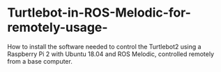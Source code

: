 # Turtlebot-in-ROS-Melodic-for-remotely-usage-
How to install the software needed to control the Turtlebot2 using a Raspberry Pi 2 with Ubuntu 18.04 and ROS Melodic, controlled remotely from a base computer.
